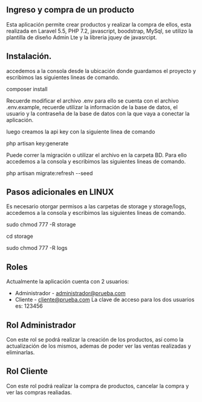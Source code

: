 
## Ingreso y compra de un producto

Esta aplicación permite crear productos y realizar la compra de ellos, esta realizada en Laravel 5.5, PHP 7.2, javascript, boodstrap, MySql, se utilizo la plantilla de diseño Admin Lte y la libreria jquey de javasrcipt. 

## Instalación.

accedemos a la consola desde la ubicación donde guardamos el proyecto y escribimos las siguientes lineas de comando.

composer install

Recuerde modificar el archivo .env para ello se cuenta con el archivo .env.example, recuerde utilizar la información de la base de datos, el usuario y la contraseña de la base de datos con la que vaya a conectar la aplicación.  

luego creamos la api key con la siguiente linea de comando 

php artisan key:generate

Puede correr la migración o utilizar el archivo en la carpeta BD. Para ello accedemos a la consola y escribimos las siguientes lineas de comando.

php artisan migrate:refresh --seed  

## Pasos adicionales en LINUX

Es necesario otorgar permisos a las carpetas de storage y storage/logs, accedemos a la consola y escribimos las siguientes lineas de comando.

sudo chmod 777 -R storage

cd storage

sudo chmod 777 -R logs  

## Roles

Actualmente la aplicación cuenta con 2 usuarios:

- Administrador - administrador@prueba.com
- Cliente - cliente@prueba.com
La clave de acceso para los dos usuarios es: 123456 

## Rol Administrador

Con este rol se podrá realizar la creación de los productos, así como la actualización de los mismos, ademas de poder ver las ventas realizadas y eliminarlas.  

## Rol Cliente

Con este rol podrá realizar la compra de productos, cancelar la compra y ver las compras realiadas. 


